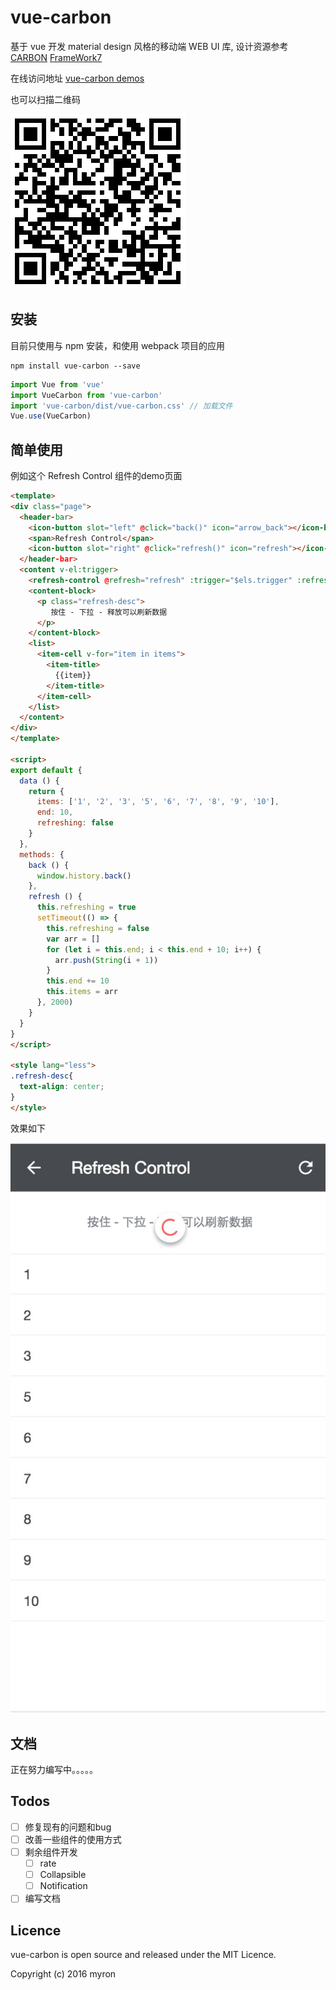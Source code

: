 # vue-carbon

基于 vue 开发 material design 风格的移动端 WEB UI 库, 设计资源参考 [CARBON](http://materialmockups.com/) [FrameWork7](https://github.com/nolimits4web/Framework7)

在线访问地址 [vue-carbon demos](https://myronliu347.github.io/vue-carbon/)

也可以扫描二维码

![](res/website.png)

## 安装

目前只使用与 npm 安装，和使用 webpack 项目的应用

```shell
npm install vue-carbon --save
```

```javascript
import Vue from 'vue'
import VueCarbon from 'vue-carbon'
import 'vue-carbon/dist/vue-carbon.css' // 加载文件
Vue.use(VueCarbon)
```

## 简单使用

例如这个 Refresh Control 组件的demo页面


```html
<template>
<div class="page">
  <header-bar>
    <icon-button slot="left" @click="back()" icon="arrow_back"></icon-button>
    <span>Refresh Control</span>
    <icon-button slot="right" @click="refresh()" icon="refresh"></icon-button>
  </header-bar>
  <content v-el:trigger>
    <refresh-control @refresh="refresh" :trigger="$els.trigger" :refreshing="refreshing"></refresh-control>
    <content-block>
      <p class="refresh-desc">
         按住 - 下拉 - 释放可以刷新数据
      </p>
    </content-block>
    <list>
      <item-cell v-for="item in items">
        <item-title>
          {{item}}
        </item-title>
      </item-cell>
    </list>
  </content>
</div>
</template>

<script>
export default {
  data () {
    return {
      items: ['1', '2', '3', '5', '6', '7', '8', '9', '10'],
      end: 10,
      refreshing: false
    }
  },
  methods: {
    back () {
      window.history.back()
    },
    refresh () {
      this.refreshing = true
      setTimeout(() => {
        this.refreshing = false
        var arr = []
        for (let i = this.end; i < this.end + 10; i++) {
          arr.push(String(i + 1))
        }
        this.end += 10
        this.items = arr
      }, 2000)
    }
  }
}
</script>

<style lang="less">
.refresh-desc{
  text-align: center;
}
</style>
```

效果如下

![](res/refresh.png)

## 文档

正在努力编写中。。。。。

## Todos

* [ ] 修复现有的问题和bug
* [ ] 改善一些组件的使用方式
* [ ] 剩余组件开发
  * [ ] rate
  * [ ] Collapsible
  * [ ] Notification

* [ ] 编写文档

## Licence

vue-carbon is open source and released under the MIT Licence.

Copyright (c) 2016 myron
